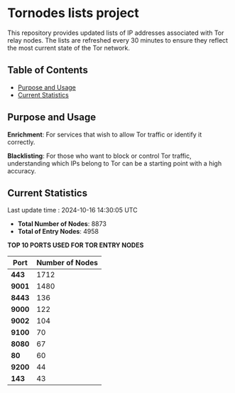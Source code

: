 # Tornodes lists project

This repository provides updated lists of IP addresses associated with Tor relay nodes. The lists are refreshed every 30 minutes to ensure they reflect the most current state of the Tor network.

## Table of Contents

- [Purpose and Usage](#purpose-and-usage)
- [Current Statistics](#current-statistics)


## Purpose and Usage

**Enrichment**: For services that wish to allow Tor traffic or identify it correctly.

**Blacklisting**: For those who want to block or control Tor traffic, understanding which IPs belong to Tor can be a starting point with a high accuracy.

## Current Statistics

Last update time : 2024-10-16 14:30:05 UTC

- **Total Number of Nodes**: 8873
- **Total of Entry Nodes**: 4958

**TOP 10 PORTS USED FOR TOR ENTRY NODES**

| **Port** | **Number of Nodes** |
|------|-----------------|
| **443**   | 1712  |
| **9001**   | 1480  |
| **8443**   | 136  |
| **9000**   | 122  |
| **9002**   | 104  |
| **9100**   | 70  |
| **8080**   | 67  |
| **80**   | 60  |
| **9200**   | 44  |
| **143**   | 43  |

